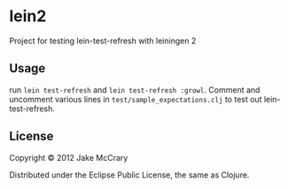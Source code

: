 # lein2

Project for testing lein-test-refresh with leiningen 2

## Usage

run `lein test-refresh` and `lein test-refresh :growl`. Comment and uncomment various lines in `test/sample_expectations.clj` to test out lein-test-refresh.

## License

Copyright © 2012 Jake McCrary

Distributed under the Eclipse Public License, the same as Clojure.
